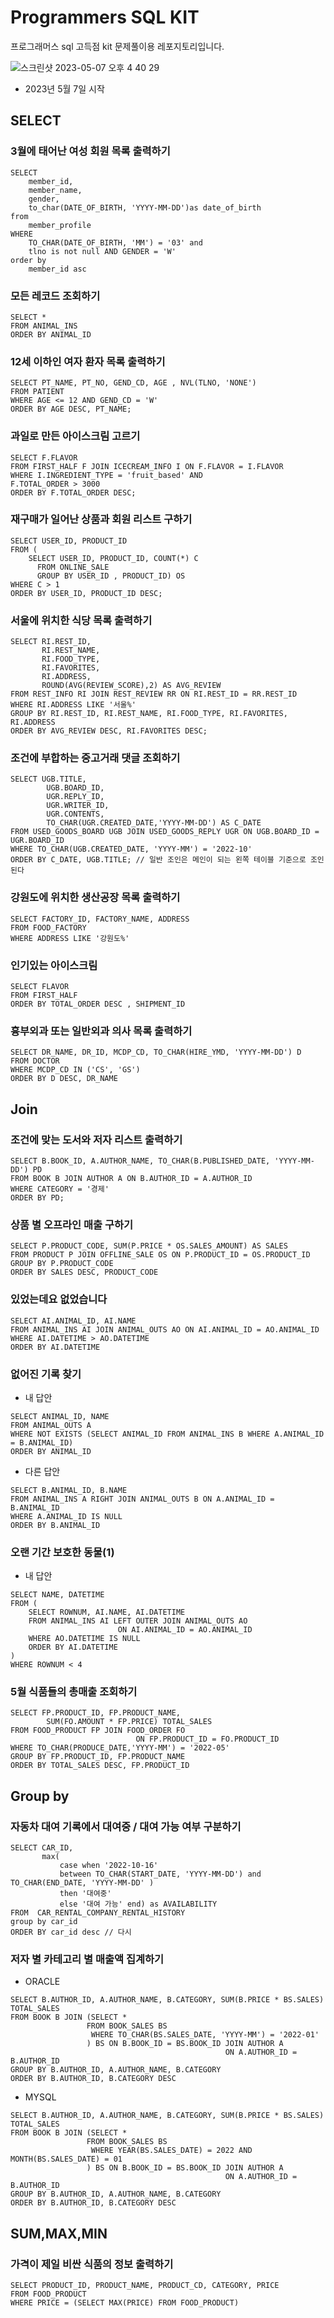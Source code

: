 # Programmers SQL KIT

프로그래머스 sql 고득점 kit 문제풀이용 레포지토리입니다. 



![스크린샷 2023-05-07 오후 4 40 29](https://user-images.githubusercontent.com/121741140/236664521-013667c4-f489-416f-86a2-0c0e1ef1d7ed.png)
- 2023년 5월 7일 시작

## SELECT

### 3월에 태어난 여성 회원 목록 출력하기

```
SELECT
    member_id,
    member_name,
    gender,
    to_char(DATE_OF_BIRTH, 'YYYY-MM-DD')as date_of_birth
from
    member_profile
WHERE
    TO_CHAR(DATE_OF_BIRTH, 'MM') = '03' and
    tlno is not null AND GENDER = 'W'
order by
    member_id asc
 ```

### 모든 레코드 조회하기

```
SELECT *
FROM ANIMAL_INS
ORDER BY ANIMAL_ID
```
### 12세 이하인 여자 환자 목록 출력하기

```
SELECT PT_NAME, PT_NO, GEND_CD, AGE , NVL(TLNO, 'NONE')
FROM PATIENT
WHERE AGE <= 12 AND GEND_CD = 'W'
ORDER BY AGE DESC, PT_NAME;
```

### 과일로 만든 아이스크림 고르기

```
SELECT F.FLAVOR 
FROM FIRST_HALF F JOIN ICECREAM_INFO I ON F.FLAVOR = I.FLAVOR
WHERE I.INGREDIENT_TYPE = 'fruit_based' AND
F.TOTAL_ORDER > 3000
ORDER BY F.TOTAL_ORDER DESC;
```

### 재구매가 일어난 상품과 회원 리스트 구하기
```
SELECT USER_ID, PRODUCT_ID
FROM (
    SELECT USER_ID, PRODUCT_ID, COUNT(*) C
      FROM ONLINE_SALE
      GROUP BY USER_ID , PRODUCT_ID) OS
WHERE C > 1
ORDER BY USER_ID, PRODUCT_ID DESC;
```

### 서울에 위치한 식당 목록 출력하기

```
SELECT RI.REST_ID,
       RI.REST_NAME,
       RI.FOOD_TYPE,
       RI.FAVORITES,
       RI.ADDRESS,
       ROUND(AVG(REVIEW_SCORE),2) AS AVG_REVIEW
FROM REST_INFO RI JOIN REST_REVIEW RR ON RI.REST_ID = RR.REST_ID
WHERE RI.ADDRESS LIKE '서울%'
GROUP BY RI.REST_ID, RI.REST_NAME, RI.FOOD_TYPE, RI.FAVORITES, RI.ADDRESS
ORDER BY AVG_REVIEW DESC, RI.FAVORITES DESC; 
```

### 조건에 부합하는 중고거래 댓글 조회하기

```
SELECT UGB.TITLE,
        UGB.BOARD_ID,
        UGR.REPLY_ID,
        UGR.WRITER_ID,
        UGR.CONTENTS,
        TO_CHAR(UGR.CREATED_DATE,'YYYY-MM-DD') AS C_DATE
FROM USED_GOODS_BOARD UGB JOIN USED_GOODS_REPLY UGR ON UGB.BOARD_ID = UGR.BOARD_ID
WHERE TO_CHAR(UGB.CREATED_DATE, 'YYYY-MM') = '2022-10'
ORDER BY C_DATE, UGB.TITLE; // 일반 조인은 메인이 되는 왼쪽 테이블 기준으로 조인된다
```

### 강원도에 위치한 생산공장 목록 출력하기

```
SELECT FACTORY_ID, FACTORY_NAME, ADDRESS
FROM FOOD_FACTORY
WHERE ADDRESS LIKE '강원도%'
```

### 인기있는 아이스크림

```
SELECT FLAVOR
FROM FIRST_HALF
ORDER BY TOTAL_ORDER DESC , SHIPMENT_ID
```

### 흉부외과 또는 일반외과 의사 목록 출력하기

```
SELECT DR_NAME, DR_ID, MCDP_CD, TO_CHAR(HIRE_YMD, 'YYYY-MM-DD') D
FROM DOCTOR
WHERE MCDP_CD IN ('CS', 'GS') 
ORDER BY D DESC, DR_NAME
```

## Join


### 조건에 맞는 도서와 저자 리스트 출력하기

```
SELECT B.BOOK_ID, A.AUTHOR_NAME, TO_CHAR(B.PUBLISHED_DATE, 'YYYY-MM-DD') PD
FROM BOOK B JOIN AUTHOR A ON B.AUTHOR_ID = A.AUTHOR_ID
WHERE CATEGORY = '경제'
ORDER BY PD;
```

### 상품 별 오프라인 매출 구하기

```
SELECT P.PRODUCT_CODE, SUM(P.PRICE * OS.SALES_AMOUNT) AS SALES
FROM PRODUCT P JOIN OFFLINE_SALE OS ON P.PRODUCT_ID = OS.PRODUCT_ID
GROUP BY P.PRODUCT_CODE
ORDER BY SALES DESC, PRODUCT_CODE
```

### 있었는데요 없었습니다

```
SELECT AI.ANIMAL_ID, AI.NAME 
FROM ANIMAL_INS AI JOIN ANIMAL_OUTS AO ON AI.ANIMAL_ID = AO.ANIMAL_ID
WHERE AI.DATETIME > AO.DATETIME
ORDER BY AI.DATETIME 
```

### 없어진 기록 찾기

- 내 답안

```
SELECT ANIMAL_ID, NAME
FROM ANIMAL_OUTS A
WHERE NOT EXISTS (SELECT ANIMAL_ID FROM ANIMAL_INS B WHERE A.ANIMAL_ID = B.ANIMAL_ID)
ORDER BY ANIMAL_ID
```
- 다른 답안
```
SELECT B.ANIMAL_ID, B.NAME
FROM ANIMAL_INS A RIGHT JOIN ANIMAL_OUTS B ON A.ANIMAL_ID = B.ANIMAL_ID
WHERE A.ANIMAL_ID IS NULL
ORDER BY B.ANIMAL_ID
```

### 오랜 기간 보호한 동물(1) ### 

- 내 답안
```
SELECT NAME, DATETIME
FROM (
    SELECT ROWNUM, AI.NAME, AI.DATETIME
    FROM ANIMAL_INS AI LEFT OUTER JOIN ANIMAL_OUTS AO
                        ON AI.ANIMAL_ID = AO.ANIMAL_ID
    WHERE AO.DATETIME IS NULL
    ORDER BY AI.DATETIME
)
WHERE ROWNUM < 4
```

### 5월 식품들의 총매출 조회하기 ###
```
SELECT FP.PRODUCT_ID, FP.PRODUCT_NAME,
        SUM(FO.AMOUNT * FP.PRICE) TOTAL_SALES
FROM FOOD_PRODUCT FP JOIN FOOD_ORDER FO
                            ON FP.PRODUCT_ID = FO.PRODUCT_ID
WHERE TO_CHAR(PRODUCE_DATE,'YYYY-MM') = '2022-05'
GROUP BY FP.PRODUCT_ID, FP.PRODUCT_NAME
ORDER BY TOTAL_SALES DESC, FP.PRODUCT_ID
```


## Group by


### 자동차 대여 기록에서 대여중 / 대여 가능 여부 구분하기

```
SELECT CAR_ID, 
       max(
           case when '2022-10-16' 
           between TO_CHAR(START_DATE, 'YYYY-MM-DD') and TO_CHAR(END_DATE, 'YYYY-MM-DD' )
           then '대여중' 
           else '대여 가능' end) as AVAILABILITY
FROM  CAR_RENTAL_COMPANY_RENTAL_HISTORY 
group by car_id
ORDER BY car_id desc // 다시 
```

### 저자 별 카테고리 별 매출액 집계하기

- ORACLE
```
SELECT B.AUTHOR_ID, A.AUTHOR_NAME, B.CATEGORY, SUM(B.PRICE * BS.SALES) TOTAL_SALES
FROM BOOK B JOIN (SELECT * 
                 FROM BOOK_SALES BS
                  WHERE TO_CHAR(BS.SALES_DATE, 'YYYY-MM') = '2022-01'
                 ) BS ON B.BOOK_ID = BS.BOOK_ID JOIN AUTHOR A 
                                                ON A.AUTHOR_ID = B.AUTHOR_ID
GROUP BY B.AUTHOR_ID, A.AUTHOR_NAME, B.CATEGORY
ORDER BY B.AUTHOR_ID, B.CATEGORY DESC
```
- MYSQL

```
SELECT B.AUTHOR_ID, A.AUTHOR_NAME, B.CATEGORY, SUM(B.PRICE * BS.SALES) TOTAL_SALES
FROM BOOK B JOIN (SELECT * 
                 FROM BOOK_SALES BS
                  WHERE YEAR(BS.SALES_DATE) = 2022 AND MONTH(BS.SALES_DATE) = 01
                 ) BS ON B.BOOK_ID = BS.BOOK_ID JOIN AUTHOR A 
                                                ON A.AUTHOR_ID = B.AUTHOR_ID
GROUP BY B.AUTHOR_ID, A.AUTHOR_NAME, B.CATEGORY
ORDER BY B.AUTHOR_ID, B.CATEGORY DESC
```

## SUM,MAX,MIN

### 가격이 제일 비싼 식품의 정보 출력하기

```
SELECT PRODUCT_ID, PRODUCT_NAME, PRODUCT_CD, CATEGORY, PRICE
FROM FOOD_PRODUCT
WHERE PRICE = (SELECT MAX(PRICE) FROM FOOD_PRODUCT)
```
